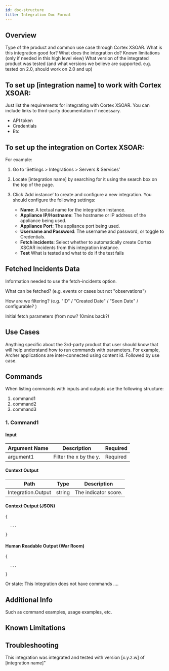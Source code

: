 ```yaml
---
id: doc-structure
title: Integration Doc Format
---
```


## Overview
Type of the product and common use case through Cortex XSOAR.
  What is this integration good for? 
  What does the integration do? 
Known limitations (only if needed in this high level view)
What version of the integrated product was tested (and what versions we believe are supported. e.g. tested on 2.0, should work on 2.0 and up) 

## To set up [integration name] to work with Cortex XSOAR:
Just list the requirements for integrating with Cortex XSOAR. You can include links to third-party documentation if necessary.

* API token
* Credentials 
* Etc

## To set up the integration on Cortex XSOAR:
For example:

1. Go to ‘Settings > Integrations > Servers & Services’
2. Locate [integration name] by searching for it using the search box on the top of the page.
3. Click ‘Add instance’ to create and configure a new integration. You should configure the following settings:  

    * **Name**: A textual name for the integration instance.
    * **Appliance IP/Hostname**: The hostname or IP address of the appliance being used.
    * **Appliance Port**: The appliance port being used.
    * **Username and Password**: The username and password, or toggle to Credentials.
    * **Fetch incidents**: Select whether to automatically create Cortex XSOAR incidents from this integration instance. 
    * **Test** What is tested and what to do if the test fails


## Fetched Incidents Data
Information needed to use the fetch-incidents option.

What can be fetched? (e.g. events or cases but not "observations")

How are we filtering? (e.g. "ID" / "Created Date" / "Seen Date" / configurable? )

Initial fetch parameters (from now? 10mins back?)


## Use Cases
Anything specific about the 3rd-party product that user should know that will help understand how to run commands with parameters. For example, Archer applications are inter-connected using content id.
Followed by use case.

## Commands
When listing commands with inputs and outputs use the following structure:

1. command1
2. command2
3. command3


### 1. Command1

   #### Input
|Argument Name | Description | Required |
| ---- | ---- | ---- |
|argument1 | Filter the x by the y. | Required |
   
#### Context Output
|Path | Type | Description |
| ---- | ---- | ---- |
|Integration.Output | string | The indicator score. |
 
#### Context Output (JSON)
```
{

  ...

}
```

#### Human Readable Output (War Room)
```
{

  ...

}
```


Or state: This Integration does not have commands ....

## Additional Info
Such as command examples, usage examples, etc.

## Known Limitations
## Troubleshooting 

This integration was integrated and tested with version [x.y.z.w] of [integration name]"
